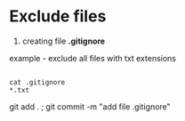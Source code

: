 
# Exclude files


1. creating file **.gitignore**

example - exclude all files with txt extensions

```

cat .gitignore 
*.txt

```

git add . ; git commit -m "add file .gitignore"

